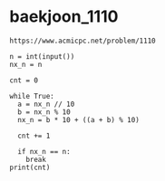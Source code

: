 # baekjoon_1110



```
https://www.acmicpc.net/problem/1110
```



```
n = int(input())
nx_n = n

cnt = 0

while True:
  a = nx_n // 10
  b = nx_n % 10
  nx_n = b * 10 + ((a + b) % 10)

  cnt += 1

  if nx_n == n:
    break
print(cnt)
```

